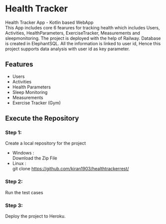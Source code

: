 # Health Tracker
Health Tracker App - Kotlin based WebApp   
This App includes core 6 fearures for tracking health which includes Users, Activities, HealthParameters, ExerciseTracker, Measurements and sleepmonitoring. The project is deployed with the help of Railway. Database is created in ElephantSQL. All the information is linked to user id, Hence this project supports data analysis with user id as key parameter.

## Features
- Users
- Activities
- Health Parameters
- Sleep Monitoring
- Measurements
- Exercise Tracker (Gym)
 

## Execute the Repository
### Step 1:
Create a local repository for the project
* Windows :   
  Download the Zip File
* Linux :   
  git clone https://github.com/kiran1903/healthtrackerrest/
### Step 2:
Run the test cases

### Step 3:
Deploy the project to Heroku. 
